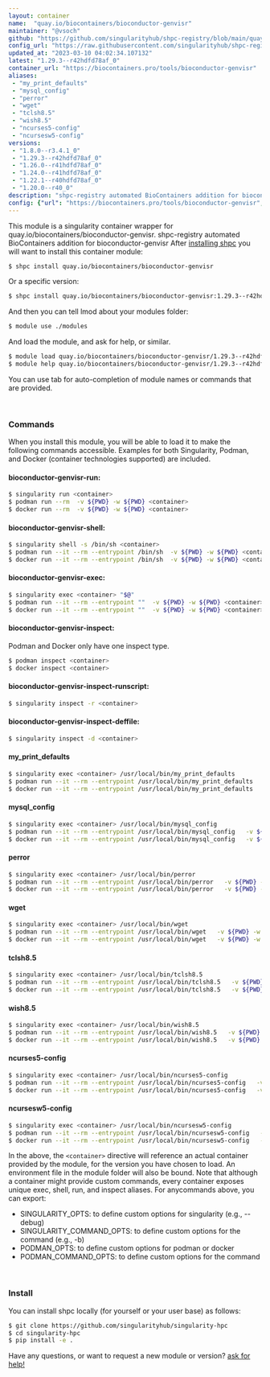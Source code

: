```yaml
---
layout: container
name:  "quay.io/biocontainers/bioconductor-genvisr"
maintainer: "@vsoch"
github: "https://github.com/singularityhub/shpc-registry/blob/main/quay.io/biocontainers/bioconductor-genvisr/container.yaml"
config_url: "https://raw.githubusercontent.com/singularityhub/shpc-registry/main/quay.io/biocontainers/bioconductor-genvisr/container.yaml"
updated_at: "2023-03-10 04:02:34.107132"
latest: "1.29.3--r42hdfd78af_0"
container_url: "https://biocontainers.pro/tools/bioconductor-genvisr"
aliases:
 - "my_print_defaults"
 - "mysql_config"
 - "perror"
 - "wget"
 - "tclsh8.5"
 - "wish8.5"
 - "ncurses5-config"
 - "ncursesw5-config"
versions:
 - "1.8.0--r3.4.1_0"
 - "1.29.3--r42hdfd78af_0"
 - "1.26.0--r41hdfd78af_0"
 - "1.24.0--r41hdfd78af_0"
 - "1.22.1--r40hdfd78af_0"
 - "1.20.0--r40_0"
description: "shpc-registry automated BioContainers addition for bioconductor-genvisr"
config: {"url": "https://biocontainers.pro/tools/bioconductor-genvisr", "maintainer": "@vsoch", "description": "shpc-registry automated BioContainers addition for bioconductor-genvisr", "latest": {"1.29.3--r42hdfd78af_0": "sha256:1b5aaf6475c95bc41f052423be021e7da25f066ea125664572579ec86af78254"}, "tags": {"1.8.0--r3.4.1_0": "sha256:c4b6c9c442066fb0e13e3c21bc5e30bc0803007402dac2b7f8ba82e56d6b8558", "1.29.3--r42hdfd78af_0": "sha256:1b5aaf6475c95bc41f052423be021e7da25f066ea125664572579ec86af78254", "1.26.0--r41hdfd78af_0": "sha256:2e6965acdfd4a3f681188c4c705486415ad12383a98cc6c149c419ebf042ae74", "1.24.0--r41hdfd78af_0": "sha256:9a61a641137579f6264e86dc6eee39ba072c55a83eca7971c841204ab422dc51", "1.22.1--r40hdfd78af_0": "sha256:d2748a965b56bae58d6728334e79a73a089baacaf8f96afca1f5878817fdbb65", "1.20.0--r40_0": "sha256:72623afe324c458551079560db642575eb70087cc9103d581fdbad85242aca8c"}, "docker": "quay.io/biocontainers/bioconductor-genvisr", "aliases": {"my_print_defaults": "/usr/local/bin/my_print_defaults", "mysql_config": "/usr/local/bin/mysql_config", "perror": "/usr/local/bin/perror", "wget": "/usr/local/bin/wget", "tclsh8.5": "/usr/local/bin/tclsh8.5", "wish8.5": "/usr/local/bin/wish8.5", "ncurses5-config": "/usr/local/bin/ncurses5-config", "ncursesw5-config": "/usr/local/bin/ncursesw5-config"}}
---
```


This module is a singularity container wrapper for quay.io/biocontainers/bioconductor-genvisr.
shpc-registry automated BioContainers addition for bioconductor-genvisr
After [installing shpc](#install) you will want to install this container module:


```bash
$ shpc install quay.io/biocontainers/bioconductor-genvisr
```

Or a specific version:

```bash
$ shpc install quay.io/biocontainers/bioconductor-genvisr:1.29.3--r42hdfd78af_0
```

And then you can tell lmod about your modules folder:

```bash
$ module use ./modules
```

And load the module, and ask for help, or similar.

```bash
$ module load quay.io/biocontainers/bioconductor-genvisr/1.29.3--r42hdfd78af_0
$ module help quay.io/biocontainers/bioconductor-genvisr/1.29.3--r42hdfd78af_0
```

You can use tab for auto-completion of module names or commands that are provided.

<br>

### Commands

When you install this module, you will be able to load it to make the following commands accessible.
Examples for both Singularity, Podman, and Docker (container technologies supported) are included.

#### bioconductor-genvisr-run:

```bash
$ singularity run <container>
$ podman run --rm  -v ${PWD} -w ${PWD} <container>
$ docker run --rm  -v ${PWD} -w ${PWD} <container>
```

#### bioconductor-genvisr-shell:

```bash
$ singularity shell -s /bin/sh <container>
$ podman run --it --rm --entrypoint /bin/sh  -v ${PWD} -w ${PWD} <container>
$ docker run --it --rm --entrypoint /bin/sh  -v ${PWD} -w ${PWD} <container>
```

#### bioconductor-genvisr-exec:

```bash
$ singularity exec <container> "$@"
$ podman run --it --rm --entrypoint ""  -v ${PWD} -w ${PWD} <container> "$@"
$ docker run --it --rm --entrypoint ""  -v ${PWD} -w ${PWD} <container> "$@"
```

#### bioconductor-genvisr-inspect:

Podman and Docker only have one inspect type.

```bash
$ podman inspect <container>
$ docker inspect <container>
```

#### bioconductor-genvisr-inspect-runscript:

```bash
$ singularity inspect -r <container>
```

#### bioconductor-genvisr-inspect-deffile:

```bash
$ singularity inspect -d <container>
```


#### my_print_defaults

```bash
$ singularity exec <container> /usr/local/bin/my_print_defaults
$ podman run --it --rm --entrypoint /usr/local/bin/my_print_defaults   -v ${PWD} -w ${PWD} <container> -c " $@"
$ docker run --it --rm --entrypoint /usr/local/bin/my_print_defaults   -v ${PWD} -w ${PWD} <container> -c " $@"
```


#### mysql_config

```bash
$ singularity exec <container> /usr/local/bin/mysql_config
$ podman run --it --rm --entrypoint /usr/local/bin/mysql_config   -v ${PWD} -w ${PWD} <container> -c " $@"
$ docker run --it --rm --entrypoint /usr/local/bin/mysql_config   -v ${PWD} -w ${PWD} <container> -c " $@"
```


#### perror

```bash
$ singularity exec <container> /usr/local/bin/perror
$ podman run --it --rm --entrypoint /usr/local/bin/perror   -v ${PWD} -w ${PWD} <container> -c " $@"
$ docker run --it --rm --entrypoint /usr/local/bin/perror   -v ${PWD} -w ${PWD} <container> -c " $@"
```


#### wget

```bash
$ singularity exec <container> /usr/local/bin/wget
$ podman run --it --rm --entrypoint /usr/local/bin/wget   -v ${PWD} -w ${PWD} <container> -c " $@"
$ docker run --it --rm --entrypoint /usr/local/bin/wget   -v ${PWD} -w ${PWD} <container> -c " $@"
```


#### tclsh8.5

```bash
$ singularity exec <container> /usr/local/bin/tclsh8.5
$ podman run --it --rm --entrypoint /usr/local/bin/tclsh8.5   -v ${PWD} -w ${PWD} <container> -c " $@"
$ docker run --it --rm --entrypoint /usr/local/bin/tclsh8.5   -v ${PWD} -w ${PWD} <container> -c " $@"
```


#### wish8.5

```bash
$ singularity exec <container> /usr/local/bin/wish8.5
$ podman run --it --rm --entrypoint /usr/local/bin/wish8.5   -v ${PWD} -w ${PWD} <container> -c " $@"
$ docker run --it --rm --entrypoint /usr/local/bin/wish8.5   -v ${PWD} -w ${PWD} <container> -c " $@"
```


#### ncurses5-config

```bash
$ singularity exec <container> /usr/local/bin/ncurses5-config
$ podman run --it --rm --entrypoint /usr/local/bin/ncurses5-config   -v ${PWD} -w ${PWD} <container> -c " $@"
$ docker run --it --rm --entrypoint /usr/local/bin/ncurses5-config   -v ${PWD} -w ${PWD} <container> -c " $@"
```


#### ncursesw5-config

```bash
$ singularity exec <container> /usr/local/bin/ncursesw5-config
$ podman run --it --rm --entrypoint /usr/local/bin/ncursesw5-config   -v ${PWD} -w ${PWD} <container> -c " $@"
$ docker run --it --rm --entrypoint /usr/local/bin/ncursesw5-config   -v ${PWD} -w ${PWD} <container> -c " $@"
```



In the above, the `<container>` directive will reference an actual container provided
by the module, for the version you have chosen to load. An environment file in the
module folder will also be bound. Note that although a container
might provide custom commands, every container exposes unique exec, shell, run, and
inspect aliases. For anycommands above, you can export:

 - SINGULARITY_OPTS: to define custom options for singularity (e.g., --debug)
 - SINGULARITY_COMMAND_OPTS: to define custom options for the command (e.g., -b)
 - PODMAN_OPTS: to define custom options for podman or docker
 - PODMAN_COMMAND_OPTS: to define custom options for the command

<br>

### Install

You can install shpc locally (for yourself or your user base) as follows:

```bash
$ git clone https://github.com/singularityhub/singularity-hpc
$ cd singularity-hpc
$ pip install -e .
```

Have any questions, or want to request a new module or version? [ask for help!](https://github.com/singularityhub/singularity-hpc/issues)